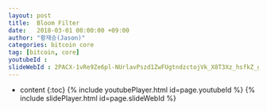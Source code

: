 ```yaml
---
layout: post
title:  Bloom Filter
date:   2018-03-01 00:00:00 +09:00
author: "황재승(Jason)"
categories: bitcoin core
tag: [bitcoin, core]
youtubeId :
slideWebId : 2PACX-1vRe9Ze6pl-NUrlavPszd1ZwFUgtndzctojVk_X8T3Xz_hsfkZ_gDrwVbnfulSjEGXhAYC83ZD6Jv_UB
---
```

* content
{:toc}
{% include youtubePlayer.html id=page.youtubeId %}
{% include slidePlayer.html id=page.slideWebId %}
